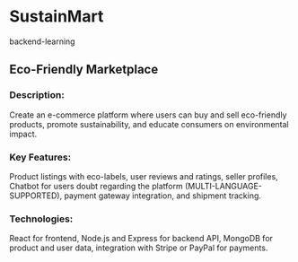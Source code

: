 # SustainMart
backend-learning 


## Eco-Friendly Marketplace
###  Description: 
Create an e-commerce platform where users can buy and sell eco-friendly products, promote sustainability, and educate consumers on environmental impact.
###  Key Features: 
Product listings with eco-labels, user reviews and ratings, seller profiles, Chatbot for users doubt regarding the platform (MULTI-LANGUAGE-SUPPORTED), payment gateway integration, and shipment tracking.
###  Technologies: 
React for frontend, Node.js and Express for backend API, MongoDB for product and user data, integration with Stripe or PayPal for payments.
